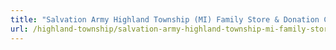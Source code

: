```yaml
---
title: "Salvation Army Highland Township (MI) Family Store & Donation Center"
url: /highland-township/salvation-army-highland-township-mi-family-store-and-donation-center/
---
```

